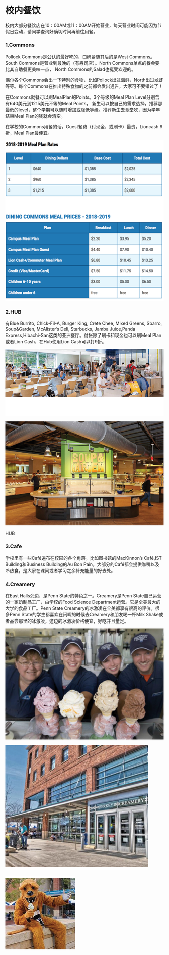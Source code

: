 # 校内餐饮

校内大部分餐饮店在10：00AM或11：00AM开始营业，每天营业时间可能因为节假日变动，请同学查询好确切时间再前往用餐。

### 1.Commons

Pollock Commons是公认的最好吃的，口碑紧随其后的是West Commons。South Commons是营业到最晚的（有寿司店）。North Commons单点的餐会要比其自助餐更美味一点， North Commons的Salad也挺受欢迎的。

偶尔各个Commons会出一下特别的食物，比如Pollock出过海鲜，North出过龙虾等等。每个Commons在推出特殊食物的之前都会发出通告，大家可不要错过了！

在Commons就餐可以刷MealPlan的Points。3个等级的Meal Plan Level分别含有640美元到1215美元不等的Meal Points， 新生可以按自己的需求选择，推荐那最低的level，整个学期可以随时增加或降低等级。推荐新生去食堂吃，因为学年结束Meal Plan的钱就会清空。

在学校的Commons用餐的话，Guest餐费（付现金，或刷卡）最贵，Lioncash 9折，Meal Plan最便宜。

![](../.gitbook/assets/image%20%28202%29.png)

### 2.HUB

有Blue Burrito, Chick-Fil-A, Burger King, Crete Chee, Mixed Greens, Sbarro, Soup&Garden, McAlister’s Deli, Starbucks, Jamba Juice,Panda Express,Hibachi-San这类的亚洲餐厅。付帐除了刷卡和现金也可以刷Meal Plan或者Lion Cash，在Hub使用Lion Cash可以打9折。

![](../.gitbook/assets/image%20%28157%29.png)

![HUB](../.gitbook/assets/image%20%2824%29.png)

HUB

### 3.Cafe

学校里有一些Café遍布在校园的各个角落。比如图书馆的MacKinnon’s Café,IST Building和Business Building的Au Bon Pain。大部分的Café都会提供咖啡以及冷热食，是大家在课间或者学习之余补充能量的好去处。

### 4.Creamery

在East Halls旁边，是Penn State的特色之一。Creamery是Penn State自己运营的一家奶制品工厂，由学校的Food Science Department运营。它是全美最大的大学的食品工厂。Penn State Creamery的冰激凌在全美都享有很高的评价。很多Penn State的学生都喜欢在闲暇的时候去Creamery和朋友喝一杯Milk Shake或者品尝那里的冰激凌，这边的冰激凌价格便宜，好吃并且量足。

![](../.gitbook/assets/image%20%2832%29.png)

![](../.gitbook/assets/image%20%28206%29.png)

![](../.gitbook/assets/image%20%2828%29.png)

